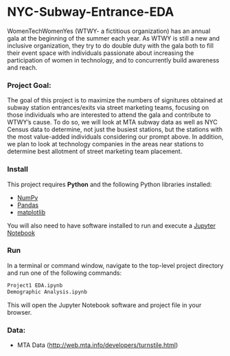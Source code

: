 # NYC-Subway-Entrance-EDA

WomenTechWomenYes (WTWY- a fictitious organization) has an annual gala at the beginning of the summer each year. As WTWY is still a new and inclusive organization, they try to do double duty with the gala both to fill their event space with individuals passionate about increasing the participation of women in technology, and to concurrently build awareness and reach.

### Project Goal:
The goal of this project is to maximize the numbers of signitures obtained at subway station entrances/exits via street marketing teams, focusing on those individuals who are interested to attend the gala and contribute to WTWY’s cause.
To do so, we will look at MTA subway data as well as NYC Census data to determine, not just the busiest stations, but the stations with the most value-added individuals considering our prompt above. In addition, we plan to look at technology companies in the areas near stations to determine best allotment of street marketing team placement. 

### Install

This project requires **Python** and the following Python libraries installed:

- [NumPy](http://www.numpy.org/)
- [Pandas](http://pandas.pydata.org/)
- [matplotlib](http://matplotlib.org/)

You will also need to have software installed to run and execute a [Jupyter Notebook](http://ipython.org/notebook.html)

### Run

In a terminal or command window, navigate to the top-level project directory and run one of the following commands:


```bash
Project1 EDA.ipynb
Demographic Analysis.ipynb
```

This will open the Jupyter Notebook software and project file in your browser.

### Data:

 * MTA Data (http://web.mta.info/developers/turnstile.html)

